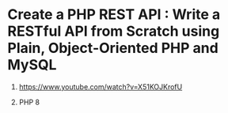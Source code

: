 # Create a PHP REST API : Write a RESTful API from Scratch using Plain, Object-Oriented PHP and MySQL

1. <https://www.youtube.com/watch?v=X51KOJKrofU>

2. PHP 8
